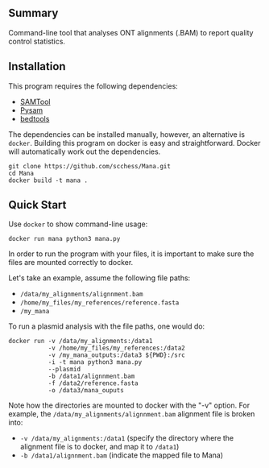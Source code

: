 ## Summary

Command-line tool that analyses ONT alignments (.BAM) to report quality control statistics.

## Installation

This program requires the following dependencies:

* [SAMTool](https://samtool.org/)
* [Pysam](https://pysam.readthedocs.io/en/latest/api.html)
* [bedtools](https://bedtools.readthedocs.io/en/latest/)

The dependencies can be installed manually, however, an alternative is `docker`. Building this program on
docker is easy and straightforward. Docker will automatically work out the dependencies.

    git clone https://github.com/scchess/Mana.git
    cd Mana
    docker build -t mana .

## Quick Start

Use `docker` to show command-line usage:

    docker run mana python3 mana.py

In order to run the program with your files, it is important to make sure the files are mounted correctly to docker.

Let's take an example, assume the following file paths:

* `/data/my_alignments/alignnment.bam`
* `/home/my_files/my_references/reference.fasta`
* `/my_mana`

To run a plasmid analysis with the file paths, one would do:

    docker run -v /data/my_alignments:/data1
               -v /home/my_files/my_references:/data2
               -v /my_mana_outputs:/data3 ${PWD}:/src
               -i -t mana python3 mana.py
               --plasmid
               -b /data1/alignnment.bam
               -f /data2/reference.fasta
               -o /data3/mana_ouputs
    
Note how the directories are mounted to docker with the "-v" option. For example, the `/data/my_alignments/alignnment.bam` alignment file is broken into:

* `-v /data/my_alignments:/data1` (specify the directory where the alignment file is to docker, and map it to `/data1`)
* `-b /data1/alignnment.bam` (indicate the mapped file to Mana)
